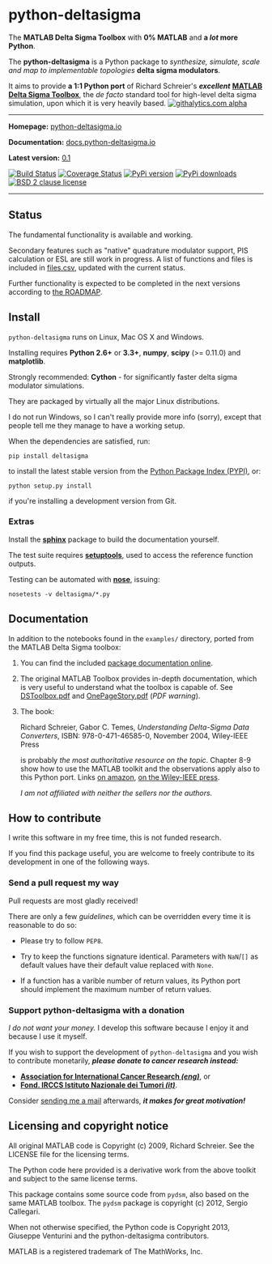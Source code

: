 python-deltasigma
=================

The **MATLAB Delta Sigma Toolbox** with **0% MATLAB** and **a *lot* more Python**.


The **python-deltasigma** is a Python package to *synthesize, simulate, scale
and map to implementable topologies* **delta sigma modulators**.

It aims to provide **a 1:1 Python port** of Richard Schreier's ***excellent***
**[MATLAB Delta Sigma Toolbox](http://www.mathworks.com/matlabcentral/fileexchange/19-delta-sigma-toolbox)**,
the *de facto* standard tool for high-level delta sigma simulation, upon which
it is very heavily based.
[![githalytics.com alpha](https://cruel-carlota.pagodabox.com/36f25accf60f391456efe66910bf84f8 "githalytics.com")](http://githalytics.com/ggventurini/python-deltasigma)

***

**Homepage:** [python-deltasigma.io](http://python-deltasigma.io)

**Documentation:** [docs.python-deltasigma.io](http://docs.python-deltasigma.io)

**Latest version:** [0.1](https://pypi.python.org/pypi/deltasigma/)


[![Build Status](https://travis-ci.org/ggventurini/python-deltasigma.png?branch=master)](https://travis-ci.org/ggventurini/python-deltasigma) [![Coverage Status](https://coveralls.io/repos/ggventurini/python-deltasigma/badge.png?branch=master)](https://coveralls.io/r/ggventurini/python-deltasigma?branch=master)
[![PyPi version](http://img.shields.io/badge/version-0.1-brightgreen.png)](https://pypi.python.org/pypi/deltasigma/)
[![PyPi downloads](https://pypip.in/download/deltasigma/badge.png)](https://pypi.python.org/pypi/deltasigma/)
[![BSD 2 clause license](http://img.shields.io/badge/license-BSD%20%282%20clause%29-brightgreen.png)](https://raw.githubusercontent.com/ggventurini/python-deltasigma/master/LICENSE)

***

## Status

The fundamental functionality is available and working.

Secondary features such as "native" quadrature modulator support,
PIS calculation or ESL are still work in progress. A list of functions
and files is included in [files.csv](https://github.com/ggventurini/python-deltasigma/blob/master/files.csv),
updated with the current status.

Further functionality is expected to be completed in the next versions
according to
[the ROADMAP](https://github.com/ggventurini/python-deltasigma/blob/master/ROADMAP.md).

## Install

`python-deltasigma` runs on Linux, Mac OS X and Windows.

Installing requires **Python 2.6+** or **3.3+**, **numpy**, **scipy**
(>= 0.11.0) and **matplotlib**.

Strongly recommended: **Cython** - for significantly faster delta sigma modulator simulations. 

They are packaged by virtually all
the major Linux distributions.

I do not run Windows, so I can't really provide more info (sorry), except
that people tell me they manage to have a working setup.

When the dependencies are satisfied, run:

    pip install deltasigma

to install the latest stable version from the [Python
Package Index (PYPI)](http://pypi.python.org), or:

    python setup.py install

if you're installing a development version from Git.

### Extras

Install the **[sphinx](http://sphinx-doc.org/)** package to build the
documentation yourself.

The test suite requires
**[setuptools](https://pypi.python.org/pypi/setuptools)**,
used to access the reference function outputs.

Testing can be automated with
**[nose](https://pypi.python.org/pypi/nose/)**, issuing:

    nosetests -v deltasigma/*.py

## Documentation


In addition to the notebooks found in the `examples/` directory,
ported from the MATLAB Delta Sigma toolbox:

1. You can find the included
   [package documentation online](http://python-deltasigma.readthedocs.org/en/latest/).

2. The original MATLAB Toolbox provides in-depth documentation, which
   is very useful to understand what the toolbox is capable of. See
   [DSToolbox.pdf](https://github.com/ggventurini/python-deltasigma/blob/master/delsig/DSToolbox.pdf?raw=true)
   and [OnePageStory.pdf](https://github.com/ggventurini/python-deltasigma/blob/master/delsig/OnePageStory.pdf?raw=true)
   (*PDF warning*).

3. The book:

    Richard Schreier, Gabor C. Temes, *Understanding Delta-Sigma Data Converters*,
    ISBN: 978-0-471-46585-0, November 2004, Wiley-IEEE Press

    is probably *the most authoritative resource on the topic*. Chapter 8-9 show
    how to use the MATLAB toolkit and the observations apply also to this Python
    port. Links
    [on amazon](http://www.amazon.com/Understanding-Delta-Sigma-Converters-Richard-Schreier/dp/0471465852),
    [on the Wiley-IEEE press](http://eu.wiley.com/WileyCDA/WileyTitle/productCd-0471465852,miniSiteCd-IEEE2.html).

    *I am not affiliated with neither the sellers nor the authors.*

## How to contribute

I write this software in my free time, this is not funded research.

If you find this package useful, you are welcome to freely contribute
to its development in one of the following ways.

### Send a pull request my way

Pull requests are most gladly received!

There are only a few *guidelines*, which can be overridden every time
it is reasonable to do so:

* Please try to follow `PEP8`.

* Try to keep the functions signature identical. Parameters with
  `NaN`/`[]` as default values have their default value replaced with
  `None`.

* If a function has a varible number of return values, its Python port
  should implement the maximum number of return values.

### Support python-deltasigma with a donation

*I do not want your money.* I develop this software because I enjoy it and
because I use it myself.

If you wish to support the development of `python-deltasigma` and you wish
to contribute monetarily, ***please donate to cancer research instead:***

* **[Association for International Cancer Research *(eng)*](http://www.aicr.org.uk/donate.aspx)**,
  or
* **[Fond. IRCCS Istituto Nazionale dei Tumori *(it)*](http://www.istitutotumori.mi.it/modules.php?name=Content&pa=showpage&pid=24)**.

Consider [sending me a mail](http://tinymailto.com/5310) afterwards, ***it
makes for great motivation!***


## Licensing and copyright notice

All original MATLAB code is Copyright (c) 2009, Richard Schreier.
See the LICENSE file for the licensing terms.

The Python code here provided is a derivative work from the above toolkit and
subject to the same license terms.

This package contains some source code from `pydsm`, also based on the same
MATLAB toolbox. The `pydsm` package is copyright (c) 2012, Sergio Callegari.

When not otherwise specified, the Python code is Copyright 2013, Giuseppe
Venturini and the python-deltasigma contributors.

MATLAB is a registered trademark of The MathWorks, Inc.
